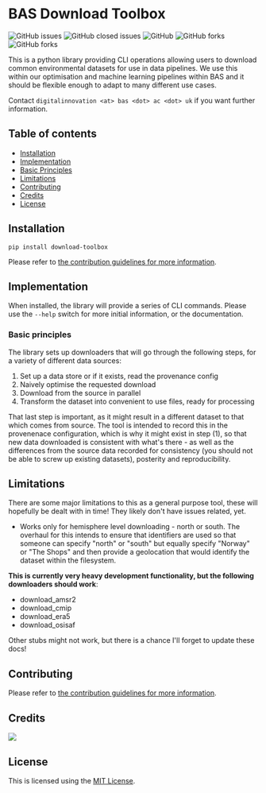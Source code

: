 # BAS Download Toolbox

![GitHub issues](https://img.shields.io/github/issues/environmental-forecasting/download-toolbox?style=plastic)
![GitHub closed issues](https://img.shields.io/github/issues-closed/environmental-forecasting/download-toolbox?style=plastic)
![GitHub](https://img.shields.io/github/license/environmental-forecasting/download-toolbox)
![GitHub forks](https://img.shields.io/github/forks/environmental-forecasting/download-toolbox?style=social)
![GitHub forks](https://img.shields.io/github/stars/environmental-forecasting/download-toolbox?style=social)

This is a python library providing CLI operations allowing users to download 
common environmental datasets for use in data pipelines. We use this within our 
optimisation and machine learning pipelines within BAS and it should be flexible 
enough to adapt to many different use cases.

Contact `digitalinnovation <at> bas <dot> ac <dot> uk` if you want further information.

## Table of contents

* [Installation](#installation)
* [Implementation](#implementation)
* [Basic Principles](#basic-principles)
* [Limitations](#limitations)
* [Contributing](#contributing)
* [Credits](#credits)
* [License](#license)

## Installation

`pip install download-toolbox`

Please refer to [the contribution guidelines for more information][1].

## Implementation

When installed, the library will provide a series of CLI commands. Please use 
the `--help` switch for more initial information, or the documentation. 

### Basic principles

The library sets up downloaders that will go through the following steps, 
for a variety of different data sources:

1. Set up a data store or if it exists, read the provenance config
2. Naively optimise the requested download
3. Download from the source in parallel
4. Transform the dataset into convenient to use files, ready for processing

That last step is important, as it might result in a different dataset to that which comes 
from source. The tool is intended to record this in the provenenace configuration, which is 
why it might exist in step (1), so that new data downloaded is consistent with what's 
there - as well as the differences from the source data recorded for consistency (you 
should not be able to screw up existing datasets), posterity and reproducibility. 

## Limitations

There are some major limitations to this as a general purpose tool, these will 
hopefully be dealt with in time! They likely don't have issues related, yet.

* Works only for hemisphere level downloading - north or south. The overhaul for this intends to ensure that identifiers are used so that someone can specify "north" or "south" but equally specify "Norway" or "The Shops" and then provide a geolocation that would identify the dataset within the filesystem.

**This is currently very heavy development functionality, but the following downloaders should work**: 

* download_amsr2
* download_cmip
* download_era5
* download_osisaf

Other stubs might not work, but there is a chance I'll forget to update these docs!

## Contributing 

Please refer to [the contribution guidelines for more information][1].

## Credits

<a href="https://github.com/environmental-forecasting/download-toolbox/graphs/contributors"><img src="https://contrib.rocks/image?repo=environmental-forecasting/download-toolbox" /></a>

## License

This is licensed using the [MIT License][2].

[1]: https://github.com/environmental-forecasting/download-toolbox/CONTRIBUTING.md
[2]: https://github.com/environmental-forecasting/download-toolbox/LICENSE